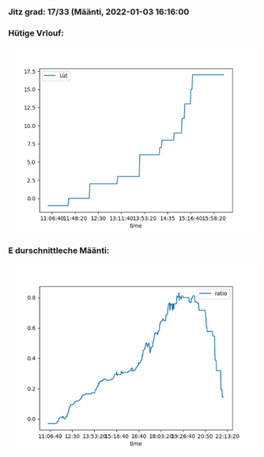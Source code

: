 ### Jitz grad: 17/33 (Määnti, 2022-01-03 16:16:00

### Hütige Vrlouf:
![Graph](Today.png)

### E durschnittleche Määnti:
![Graph](Määnti.png)